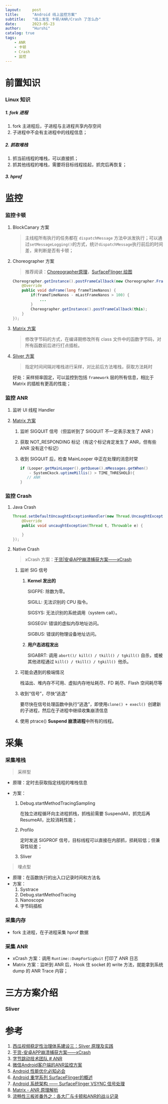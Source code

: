```yaml
---
layout:     post
title:      "Android 线上监控方案"
subtitle:   "线上发生 卡顿/ANR/Crash 了怎么办"
date:       2023-05-23
author:     "Hurshi"
catalog: true
tags:
    - ANR
    - 卡顿
    - Crash
    - 监控
---
```


# 前置知识

### Linux 知识

##### 1. fork 进程

1.  fork 主进程后，子进程与主进程共享内存空间
2.  子进程中不会有主进程中的线程信息；

##### 2. 抓取堆栈

1.  抓当前线程的堆栈，可以直接抓；
2.  抓其他线程的堆栈，需要将目标线程挂起，抓完后再恢复；

##### 3. hprof

# 监控
### 监控卡顿
1. BlockCanary 方案

   > 主线程所有执行的任务都在 `dispatchMessage` 方法中派发执行；可以通过`setMessageLogging()`的方式，统计`dispatchMessage`执行前后的时间差，来判断是否有卡顿；

2. Choreographer 方案

   > 推荐阅读：[Choreographer原理](http://gityuan.com/2017/02/25/choreographer/)，[SurfaceFlinger 绘图](http://gityuan.com/2017/02/18/surface_flinger_2/)

   ```java
   Choreographer.getInstance().postFrameCallback(new Choreographer.FrameCallback() {
       @Override    
       public void doFrame(long frameTimeNanos) {
           if(frameTimeNanos - mLastFrameNanos > 100) {
               ...
           }
           Choreographer.getInstance().postFrameCallback(this);
       }
   });
   ```

3. [Matrix 方案](https://github.com/Tencent/matrix/wiki/Matrix-Android-TraceCanary)

   > 修改字节码的方式，在编译期修改所有 class 文件中的函数字节码，对所有函数前后进行打点插桩。
   
4. [Sliver 方案](https://blog.csdn.net/ByteDanceTech/article/details/119621240)

   > 指定时间间隔对堆栈进行采样，对比前后方法堆栈，获取方法耗时

   好处：采样频率固定，可以监控到包括 `framework` 层的所有信息，相比于 Matrix 的插桩有更高的性能；

### 监控 ANR

1. 监听 UI 线程 Handler

1. [Matrix 方案](https://mp.weixin.qq.com/s/fWoXprt2TFL1tTapt7esYg)

   1. 监听 SIGQUIT 信号（但监听到了 SIGQUIT 不一定表示发生了 ANR ）

   1. 获取 NOT_RESPONDING 标记（有这个标记肯定发生了 ANR，但有些 ANR 没有这个标记）

   1. 收到 SIGQUIT 后，检查 MainLooper 中正在处理的消息时常

      ```java
      if (Looper.getMainLooper().getQueue().mMessages.getWhen()
          - SystemCkock.uptimeMillis() > TIME_THRESHOLD){
         // ANR
      }
      ```


### 监控 Crash

1. Java Crash

   ```java
   Thread.setDefaultUncaughtExceptionHandler(new Thread.UncaughtExceptionHandler() {
       @Override
       public void uncaughtException(Thread t, Throwable e) {
   
       }
   });
   ```

2. Native Crash

   >  xCrash 方案：[干货|安卓APP崩溃捕获方案——xCrash](https://mp.weixin.qq.com/s?__biz=MzI0MjczMjM2NA==&mid=2247485203&idx=1&sn=26fd99ca1201e292ea5531c814eeb881)

   1.  监听 SIG 信号

       1.  **Kernel 发出的**

           SIGFPE: 除数为零。

           SIGILL: 无法识别的 CPU 指令。

           SIGSYS: 无法识别的系统调用（system call）。

           SIGSEGV: 错误的虚拟内存地址访问。

           SIGBUS: 错误的物理设备地址访问。

       2.  **用户态进程发出**

           SIGABRT: 调用 `abort()/ kill() / tkill() / tgkill()` 自杀，或被其他进程通过 `kill() / tkill() / tgkill() `他杀。

   2.  可能会遇到的极端情况

       栈溢出、堆内存不可用、虚拟内存地址耗尽、FD 耗尽、Flash 空间耗尽等

   3.  收到“信号”，尽快“逃逸”

       要尽快在信号处理函数中执行“逃逸”，即使用`clone() + execl() `创建新的子进程，然后在子进程中继续收集崩溃信息

   4.  使用 ptrace() **Suspend 崩溃进程**中所有的线程。

# 采集
### 采集堆栈

>  采样型

*  原理：定时去获取指定线程的堆栈信息

*  方案：
   1.  Debug.startMethodTracingSampling
   
       在独立进程循环向主进程抓栈，抓栈前需要 SuspendAll，抓完后再 ResumeAll，比较消耗性能；
   
   2.  Profilo 
   
       定时发送 SIGPROF 信号，目标线程可以直接在内部抓，损耗较低；但兼容性较差；
   
   3.  Sliver

>  埋点型

*  原理：在函数执行的出入口记录时间和方法名
*  方案：
   1.  Systrace
   2.  Debug.startMethodTracing
   3.  Nanoscope
   4.  字节码插桩

### 采集内存

*  fork 主进程，在子进程采集 hprof 数据



### 采集 ANR

*  xCrash 方案：调用 `Runtime::DumpForSigQuit` 打印了 ANR 日志
*  Matrix 方案：监听到 ANR 后，Hook 住 socket 的 write 方法，就能拿到系统 dump 的 ANR Trace 内容；



# 三方方案介绍

### Sliver







# 参考

1.  [西瓜视频稳定性治理体系建设三：Sliver 原理及实践](https://blog.csdn.net/ByteDanceTech/article/details/119621240)
1.  [干货-安卓APP崩溃捕获方案——xCrash](https://mp.weixin.qq.com/s?__biz=MzI0MjczMjM2NA==&mid=2247485203&idx=1&sn=26fd99ca1201e292ea5531c814eeb881)
1.  [字节跳动技术团队 # ANR](https://mp.weixin.qq.com/mp/appmsgalbum?action=getalbum&album_id=1780091311874686979)
1.  [微信Android客户端的ANR监控方案](https://mp.weixin.qq.com/s/fWoXprt2TFL1tTapt7esYg)
1.  [Android 性能优化必知必会](https://androidperformance.com/2018/05/07/Android-performance-optimization-skills-and-tools)
1.  [Android 重学系列 SurfaceFlinger的概述](https://www.jianshu.com/p/c954bcceb22a)
1.  [Android 系统架构 —— SurfaceFlinger VSYNC 信号处理](https://sharrychoo.github.io/blog/android-source/surfaceflinger-vsync-dispatch)
1.  [Matrix - ANR 原理解析](https://www.dalvik.work/2021/12/03/matrix-anr/)
1.  [流畅性三板斧番外之：各大厂与卡顿和ANR的战斗记录](https://juejin.cn/post/7223023777641922621)
